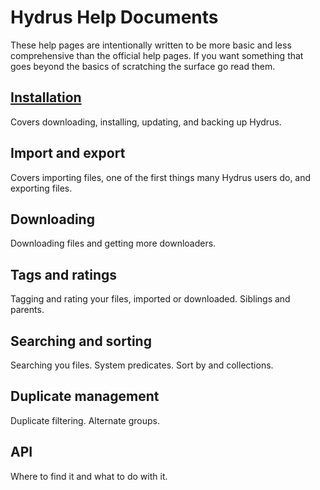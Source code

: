 # Hydrus Help Documents
These help pages are intentionally written to be more basic and less comprehensive than the official help pages. If you want something that goes beyond the basics of scratching the surface go read them.

## [Installation](/text/Hydrus/Hydrus%20Help%20Docs/01_installation.md)
Covers downloading, installing, updating, and backing up Hydrus.

## Import and export
Covers importing files, one of the first things many Hydrus users do, and exporting files.

## Downloading
Downloading files and getting more downloaders.

## Tags and ratings
Tagging and rating your files, imported or downloaded. Siblings and parents.

## Searching and sorting
Searching you files. System predicates. Sort by and collections.

## Duplicate management
Duplicate filtering. Alternate groups.

## API
Where to find it and what to do with it.